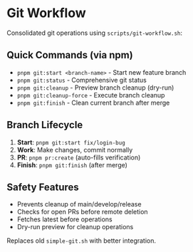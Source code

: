 # Git Workflow

Consolidated git operations using `scripts/git-workflow.sh`:

## Quick Commands (via npm)
- `pnpm git:start <branch-name>` - Start new feature branch
- `pnpm git:status` - Comprehensive git status  
- `pnpm git:cleanup` - Preview branch cleanup (dry-run)
- `pnpm git:cleanup-force` - Execute branch cleanup
- `pnpm git:finish` - Clean current branch after merge

## Branch Lifecycle
1. **Start**: `pnpm git:start fix/login-bug`
2. **Work**: Make changes, commit normally
3. **PR**: `pnpm pr:create` (auto-fills verification)
4. **Finish**: `pnpm git:finish` (after merge)

## Safety Features
- Prevents cleanup of main/develop/release
- Checks for open PRs before remote deletion
- Fetches latest before operations
- Dry-run preview for cleanup operations

Replaces old `simple-git.sh` with better integration.
